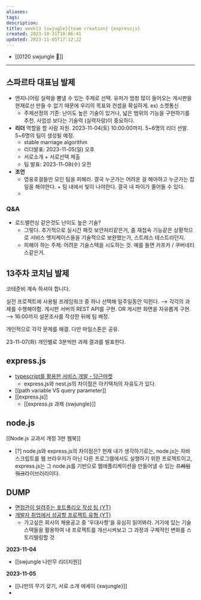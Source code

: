 ```yaml
---
aliases: 
tags: 
description:
title: week13 {swjugle}{team creation} {expressjs}
created: 2023-10-31T10:06:41
updated: 2023-11-05T17:12:22
---
```

- [[0120 swjungle 🤖]]
___

## 스파르타 대표님 발제

- 엔지니어링 실력을 뽐낼 수 있는 주제로 선택. 유저가 엄청 많이 들어오는 게시판을 현재로선 만들 수 없기 때문에 우리의 목표와 컨셉을 확실하게. ex) 소켓통신
	- 주제선정의 기준: 난이도 높은 기술이 있거나, 넓은 범위의 기능을 구현하기를 추천. 사업성 보다는 기술력 (실력자랑)이 중요하다.
- **리더** 역할을 할 사람 자원. 2023-11-04(토) 10:00:00까지. 5~6명의 리더 선발. 5~6명의 팀이 생성될 예정.
	- stable marriage algorithm
	- 리더발표: 2023-11-05(일) 오후
	- 서로소개 + 서로선택 제출
	- 팀 발표: 2023-11-08(수) 오전
- **조언**
	- 영웅호걸들만 모인 팀을 피해라. 결국 누군가는 어려운 걸 해야하고 누군가는 잡일을 해야한다. + 팀 내에서 빛이 나야한다. 결국 내 파이가 줄어들 수 있다.
	- 

### Q&A

- 로드밸런싱 같은것도 난이도 높은 기술?
	- 그렇다. 추가적으로 실시간 패킷 보안처리같은거, 줌 재접속 기능같은 상황적으로 서비스 엣지케이스들을 기술적으로 보완했는가, 스트레스 테스트라던지.
	- 피해야 하는 주제: 어려운 기술스택을 시도하는 것. 예를 들면 카프카 / 쿠버네티스같은거. 

## 13주차 코치님 발제

코테준비 계속 하셔야 합니다.

실전 프로젝트에 사용될 프레임워크 중 하나 선택해 일주일동안 익힌다. ⟶ 각각의 과제를 수행해야함. 게시판 서버의 REST API를 구현. OR 게시판 화면을 자유롭게 구현. ⟶ 16:00까지 설문조사를 작성한 뒤에 팀 배정.

개인적으로 각각 문제를 해결. 다만 마일스톤은 공유.

23-11-07(화) 개인별로 3분씩만 과제 결과를 발표한다. 

## express.js

- [typescript를 활용한 서비스 개발 - 당근마켓](https://medium.com/daangn/typescript%EB%A5%BC-%ED%99%9C%EC%9A%A9%ED%95%9C-%EC%84%9C%EB%B9%84%EC%8A%A4%EA%B0%9C%EB%B0%9C-73877a741dbc#ffdb)
	- express.js와 nest.js의 차이점은 아키텍처의 자유도가 있다. 
- [[path variable VS query parameter]]
- [[express.js]]
	- [[express.js 과제 {swjungle}]]

## node.js

[[Node.js 교과서 개정 3판 웹북]]

- [?] node.js와 express.js의 차이점은? 현재 내가 생각하기로는, node.js는 자바스크립트를 웹 브라우저가 아닌 다른 프로그램에서도 실행하기 위한 프로젝트이고, express.js는 그 node.js를 기반으로 웹애플리케이션을 만들어낼 수 있는 ~~프레임워크~~라이브러리이다.

## DUMP

- [면접관이 알려주는 포트폴리오 작성 팁 {YT}](https://www.youtube.com/watch?v=FGe5QhrbhKc)
- [개발자 취업에서 성공할 프로젝트 유형 {YT}](https://www.youtube.com/watch?v=2ESQqZ_Ec6k&ab_channel=%EC%BD%94%EB%94%A9%EB%A3%A8%ED%8C%A1CodingLupine)
	- 가고싶은 회사의 채용공고 중 '우대사항'을 유심히 읽어봐라. 거기에 있는 기술스택들을 활용하여 내 프로젝트를 개선시켜보고 그 과정과 구체적인 변화를 스토리텔링할 것

**2023-11-04**

- [[swjungle 나만무 리더지원]]

**2023-11-05**

- [[나만의 무기 갖기, 서로 소개 에세이 {swjungle}]]
- 
